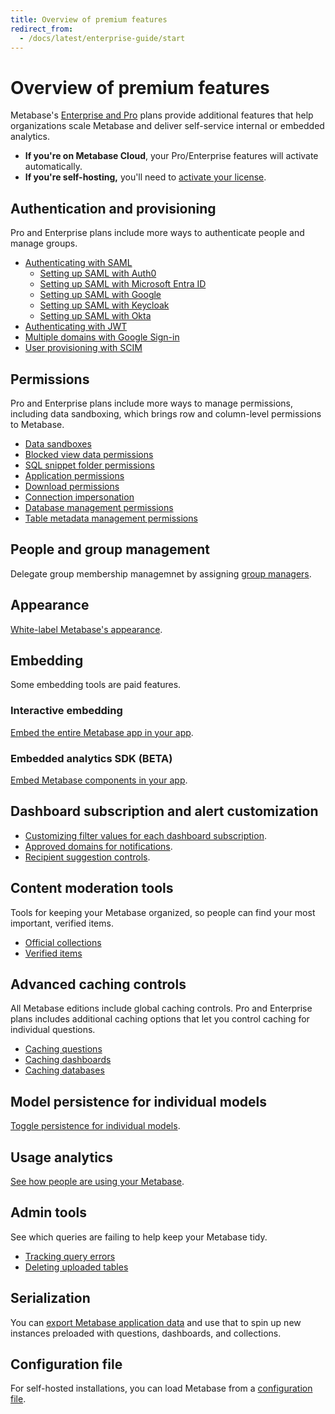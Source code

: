 ```yaml
---
title: Overview of premium features
redirect_from:
  - /docs/latest/enterprise-guide/start
---
```


# Overview of premium features

Metabase's [Enterprise and Pro](https://www.metabase.com/pricing) plans provide additional features that help organizations scale Metabase and deliver self-service internal or embedded analytics.

- **If you're on Metabase Cloud**, your Pro/Enterprise features will activate automatically.
- **If you're self-hosting,** you'll need to [activate your license](./activating-the-enterprise-edition.md).

## Authentication and provisioning

Pro and Enterprise plans include more ways to authenticate people and manage groups.

- [Authenticating with SAML](../people-and-groups/authenticating-with-saml.md)
  - [Setting up SAML with Auth0](../people-and-groups/saml-auth0.md)
  - [Setting up SAML with Microsoft Entra ID](../people-and-groups/saml-azure.md)
  - [Setting up SAML with Google](../people-and-groups/saml-google.md)
  - [Setting up SAML with Keycloak](../people-and-groups/saml-keycloak.md)
  - [Setting up SAML with Okta](../people-and-groups/saml-okta.md)
- [Authenticating with JWT](../people-and-groups/authenticating-with-jwt.md)
- [Multiple domains with Google Sign-in](../people-and-groups/google-and-ldap.md#multiple-domains-for-google-sign-in)
- [User provisioning with SCIM](../people-and-groups/user-provisioning.md)

## Permissions

Pro and Enterprise plans include more ways to manage permissions, including data sandboxing, which brings row and column-level permissions to Metabase.

- [Data sandboxes](../permissions/data-sandboxes.md)
- [Blocked view data permissions](../permissions/data.md#blocked-view-data-permission)
- [SQL snippet folder permissions](../permissions/snippets.md)
- [Application permissions](../permissions/application.md)
- [Download permissions](../permissions/data.md#download-results-permissions)
- [Connection impersonation](../permissions/data.md#impersonated-view-data-permission)
- [Database management permissions](../permissions/data.md#manage-database-permissions)
- [Table metadata management permissions](../permissions/data.md#manage-table-metadata-permissions)

## People and group management

Delegate group membership managemnet by assigning [group managers](../people-and-groups/managing.md#group-managers).

## Appearance

[White-label Metabase's appearance](../configuring-metabase/appearance.md).

## Embedding

Some embedding tools are paid features.

### Interactive embedding

[Embed the entire Metabase app in your app](../embedding/interactive-embedding.md).

### Embedded analytics SDK (BETA)

[Embed Metabase components in your app](../embedding/sdk/introduction.md).

## Dashboard subscription and alert customization

- [Customizing filter values for each dashboard subscription](../dashboards/subscriptions.md).
- [Approved domains for notifications](../configuring-metabase/email.md#approved-domains-for-notifications).
- [Recipient suggestion controls](../configuring-metabase/email.md#suggest-recipients-on-dashboard-subscriptions-and-alerts).

## Content moderation tools

Tools for keeping your Metabase organized, so people can find your most important, verified items.

- [Official collections](../exploration-and-organization/collections.md#official-collections)
- [Verified items](../exploration-and-organization/content-verification.md)

## Advanced caching controls

All Metabase editions include global caching controls. Pro and Enterprise plans includes additional caching options that let you control caching for individual questions.

- [Caching questions](../configuring-metabase/caching.md#question-caching-policy)
- [Caching dashboards](../configuring-metabase/caching.md#dashboard-caching-policy)
- [Caching databases](../configuring-metabase/caching.md#database-caching-policy)

## Model persistence for individual models

[Toggle persistence for individual models](../data-modeling/model-persistence.md#turn-on-model-persistence-for-individual-models).

## Usage analytics

[See how people are using your Metabase](../usage-and-performance-tools/usage-analytics.md).

## Admin tools

See which queries are failing to help keep your Metabase tidy.

- [Tracking query errors](../usage-and-performance-tools/tools.md)
- [Deleting uploaded tables](../databases/uploads.md#deleting-tables-created-by-uploads)

## Serialization

You can [export Metabase application data](../installation-and-operation/serialization.md) and use that to spin up new instances preloaded with questions, dashboards, and collections.

## Configuration file

For self-hosted installations, you can load Metabase from a [configuration file](../configuring-metabase/config-file.md).
